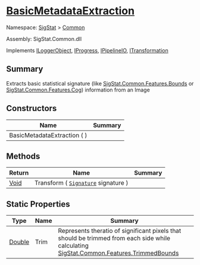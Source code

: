 # [BasicMetadataExtraction](./BasicMetadataExtraction.md)

Namespace: [SigStat]() > [Common](./README.md)

Assembly: SigStat.Common.dll

Implements [ILoggerObject](./ILoggerObject.md), [IProgress](./Helpers/IProgress.md), [IPipelineIO](./Pipeline/IPipelineIO.md), [ITransformation](./ITransformation.md)

## Summary
Extracts basic statistical signature (like [SigStat.Common.Features.Bounds](https://github.com/hargitomi97/sigstat/blob/master/docs/md/SigStat/Common/Features.md) or [SigStat.Common.Features.Cog](https://github.com/hargitomi97/sigstat/blob/master/docs/md/SigStat/Common/Features.md)) information from an Image

## Constructors

| Name | Summary | 
| --- | --- | 
| BasicMetadataExtraction (  ) |  | 


## Methods

| Return | Name | Summary | 
| --- | --- | --- | 
| [Void](https://docs.microsoft.com/en-us/dotnet/api/system.void) | Transform ( [`Signature`](./Signature.md) signature ) |  | 


## Static Properties

| Type | Name | Summary | 
| --- | --- | --- | 
| [Double](https://docs.microsoft.com/en-us/dotnet/api/System.Double) | Trim | Represents theratio of significant pixels that should be trimmed  from each side while calculating [SigStat.Common.Features.TrimmedBounds](https://github.com/hargitomi97/sigstat/blob/master/docs/md/SigStat/Common/Features.md) | 


